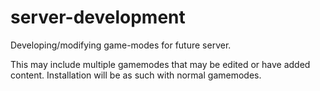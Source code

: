 server-development
==================

Developing/modifying game-modes for future server.

This may include multiple gamemodes that may be edited or have added content. Installation will be as such with normal gamemodes.
